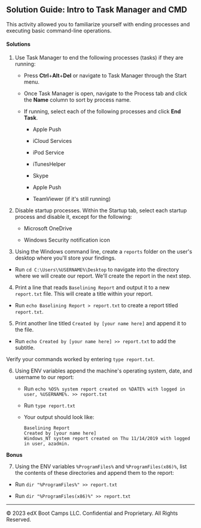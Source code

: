 ## Solution Guide: Intro to Task Manager and CMD

This activity allowed you to familiarize yourself with ending processes and executing basic command-line operations.


#### Solutions

1. Use Task Manager to end the following processes (tasks) if they are running:

   - Press **Ctrl**+**Alt**+**Del** or navigate to Task Manager through the Start menu. 

   - Once Task Manager is open, navigate to the Process tab and click the **Name** column to sort by process name.

   - If running, select each of the following processes and click **End Task**.

      - Apple Push

      - iCloud Services

      - iPod Service

      - iTunesHelper

      - Skype

      - Apple Push

      - TeamViewer (if it's still running)

2. Disable startup processes. Within the Startup tab, select each startup process and disable it, except for the following:

   - Microsoft OneDrive
   
   - Windows Security notification icon

3. Using the Windows command line, create a `reports` folder on the user's desktop where you'll store your findings.

  - Run `cd C:\Users\%USERNAME%\Desktop` to navigate into the directory where we will create our report. We'll create the report in the next step. 

4.  Print a line that reads `Baselining Report` and output it to a new `report.txt` file. This will create a title within your report.

  - Run `echo Baselining Report > report.txt` to create a report titled `report.txt`.

5. Print another line titled `Created by [your name here]` and append it to the file.

  - Run `echo Created by [your name here] >> report.txt` to add the subtitle.

Verify your commands worked by entering `type report.txt`.

6. Using ENV variables append the machine's operating system, date, and username to our report:

    - Run `echo %OS% system report created on %DATE% with logged in user, %USERNAME%. >> report.txt`

    - Run `type report.txt`

    - Your output should look like:
    
      ```console
      Baselining Report
      Created by [your name here]
      Windows_NT system report created on Thu 11/14/2019 with logged in user, azadmin.
      ```

**Bonus**

7. Using the ENV variables `%ProgramFiles%` and `%ProgramFiles(x86)%`, list the contents of these directories and append them to the report:

  - Run `dir "%ProgramFiles%" >> report.txt`

  - Run `dir "%ProgramFiles(x86)%" >> report.txt`

----

© 2023 edX Boot Camps LLC. Confidential and Proprietary. All Rights Reserved.
